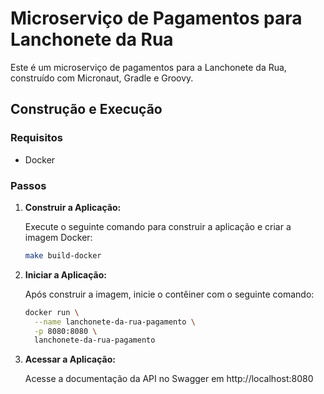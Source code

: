# Microserviço de Pagamentos para Lanchonete da Rua

Este é um microserviço de pagamentos para a Lanchonete da Rua, construído com Micronaut, Gradle e Groovy.

## Construção e Execução

### Requisitos

- Docker

### Passos

1. **Construir a Aplicação:**

   Execute o seguinte comando para construir a aplicação e criar a imagem Docker:

   ```bash
   make build-docker

2. **Iniciar a Aplicação:**

    Após construir a imagem, inicie o contêiner com o seguinte comando:

    ```bash
   docker run \
      --name lanchonete-da-rua-pagamento \
      -p 8080:8080 \
      lanchonete-da-rua-pagamento

3. **Acessar a Aplicação:**

    Acesse a documentação da API no Swagger em http://localhost:8080
